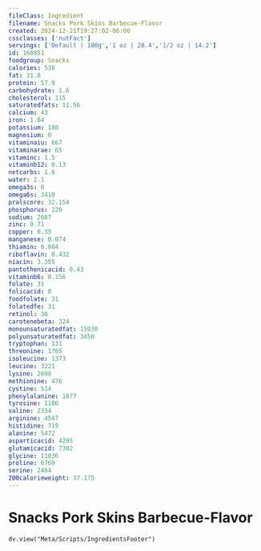 ```yaml
---
fileClass: Ingredient
filename: Snacks Pork Skins Barbecue-Flavor
created: 2024-12-21T19:27:02-06:00
cssclasses: ['nutFact']
servings: ['Default | 100g','1 oz | 28.4','1/2 oz | 14.2']
id: 168851
foodgroup: Snacks
calories: 538
fat: 31.8
protein: 57.9
carbohydrate: 1.6
cholesterol: 115
saturatedfats: 11.56
calcium: 43
iron: 1.04
potassium: 180
magnesium: 0
vitaminaiu: 667
vitaminarae: 65
vitaminc: 1.5
vitaminb12: 0.13
netcarbs: 1.6
water: 2.1
omega3s: 0
omega6s: 3410
pralscore: 32.154
phosphorus: 220
sodium: 2667
zinc: 0.71
copper: 0.35
manganese: 0.074
thiamin: 0.084
riboflavin: 0.432
niacin: 3.355
pantothenicacid: 0.43
vitaminb6: 0.156
folate: 31
folicacid: 0
foodfolate: 31
folatedfe: 31
retinol: 38
carotenebeta: 324
monounsaturatedfat: 15030
polyunsaturatedfat: 3450
tryptophan: 131
threonine: 1765
isoleucine: 1373
leucine: 3221
lysine: 2698
methionine: 476
cystine: 514
phenylalanine: 1877
tyrosine: 1186
valine: 2334
arginine: 4547
histidine: 719
alanine: 5472
asparticacid: 4295
glutamicacid: 7302
glycine: 11036
proline: 6769
serine: 2484
200calorieweight: 37.175
---
```


# Snacks Pork Skins Barbecue-Flavor

```dataviewjs
dv.view("Meta/Scripts/IngredientsFooter")
```